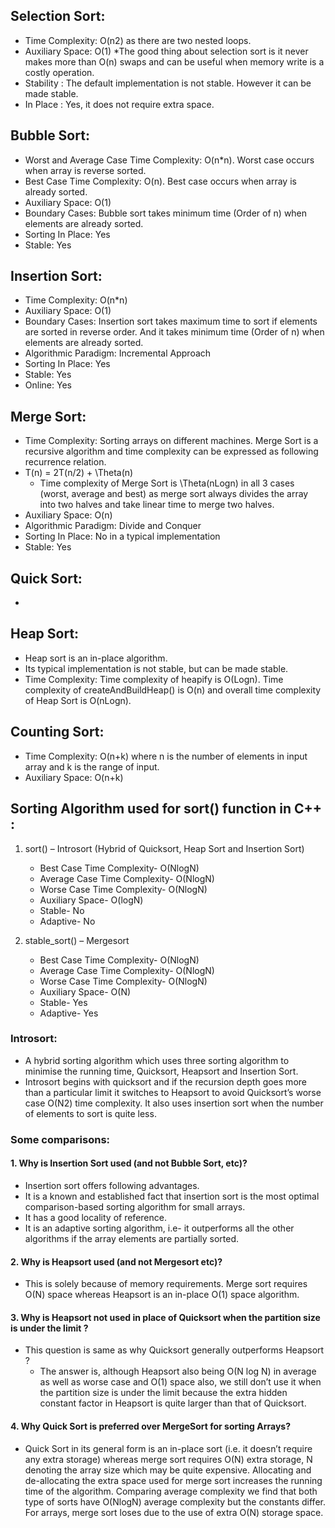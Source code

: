## Selection Sort:
 * Time Complexity: O(n2) as there are two nested loops.
 * Auxiliary Space: O(1)
     *The good thing about selection sort is it never makes more than O(n) swaps and can be useful when memory write is a costly operation.
 * Stability : The default implementation is not stable. However it can be made stable.
 * In Place : Yes, it does not require extra space.

## Bubble Sort:
 * Worst and Average Case Time Complexity: O(n*n). Worst case occurs when array is reverse sorted.
 * Best Case Time Complexity: O(n). Best case occurs when array is already sorted.
 * Auxiliary Space: O(1)
 * Boundary Cases: Bubble sort takes minimum time (Order of n) when elements are already sorted.
 * Sorting In Place: Yes
 * Stable: Yes

## Insertion Sort:
 * Time Complexity: O(n*n)
 * Auxiliary Space: O(1)
 * Boundary Cases: Insertion sort takes maximum time to sort if elements are sorted in reverse order. And it takes minimum time (Order of n) when elements are already sorted.
 * Algorithmic Paradigm: Incremental Approach
 * Sorting In Place: Yes
 * Stable: Yes
 * Online: Yes

## Merge Sort: 
 * Time Complexity: Sorting arrays on different machines. Merge Sort is a recursive algorithm and time complexity can be expressed as following recurrence relation.
 * T(n) = 2T(n/2) + \Theta(n)
     * Time complexity of Merge Sort is \Theta(nLogn) in all 3 cases (worst, average and best) as merge sort always divides the array into two halves and take linear time to merge two halves.
 * Auxiliary Space: O(n)
 * Algorithmic Paradigm: Divide and Conquer
 * Sorting In Place: No in a typical implementation
 * Stable: Yes

## Quick Sort:
 * 


## Heap Sort: 
 * Heap sort is an in-place algorithm.
 * Its typical implementation is not stable, but can be made stable.
 * Time Complexity: Time complexity of heapify is O(Logn). Time complexity of createAndBuildHeap() is O(n) and overall time complexity of Heap Sort is O(nLogn).


## Counting Sort:
 * Time Complexity: O(n+k) where n is the number of elements in input array and k is the range of input.
 * Auxiliary Space: O(n+k)


## Sorting Algorithm used for sort() function in C++ :
 1. sort() – Introsort (Hybrid of Quicksort, Heap Sort and Insertion Sort)
    * Best Case Time Complexity- O(NlogN)
    * Average Case Time Complexity- O(NlogN)
    * Worse Case Time Complexity- O(NlogN)
    * Auxiliary Space- O(logN)
    * Stable- No
    * Adaptive- No

 2. stable_sort() – Mergesort
    * Best Case Time Complexity- O(NlogN)
    * Average Case Time Complexity- O(NlogN)
    * Worse Case Time Complexity- O(NlogN)
    * Auxiliary Space- O(N)
    * Stable- Yes
    * Adaptive- Yes


### Introsort: 
 * A hybrid sorting algorithm which uses three sorting algorithm to minimise the running time, Quicksort, Heapsort and Insertion Sort.
 * Introsort begins with quicksort and if the recursion depth goes more than a particular limit it switches to Heapsort to avoid Quicksort’s worse case O(N2) time complexity. It also uses insertion sort when the number of elements to sort is quite less.



### Some comparisons:
 #### 1. Why is Insertion Sort used (and not Bubble Sort, etc)?
  * Insertion sort offers following advantages.
  * It is a known and established fact that insertion sort is the most optimal comparison-based sorting algorithm for small arrays.
  * It has a good locality of reference.
  * It is an adaptive sorting algorithm, i.e- it outperforms all the other algorithms if the array elements are partially sorted.

 #### 2. Why is Heapsort used (and not Mergesort etc)?
  * This is solely because of memory requirements. Merge sort requires O(N) space whereas Heapsort is an in-place O(1) space algorithm.

 #### 3. Why is Heapsort not used in place of Quicksort when the partition size is under the limit ?
  * This question is same as why Quicksort generally outperforms Heapsort ?
      * The answer is, although Heapsort also being O(N log N) in average as well as worse case and O(1) space also, we still don’t use it when the partition size is under the limit because the extra hidden constant factor in Heapsort is quite larger than that of Quicksort.

 #### 4. Why Quick Sort is preferred over MergeSort for sorting Arrays?
  * Quick Sort in its general form is an in-place sort (i.e. it doesn’t require any extra storage) whereas merge sort requires O(N) extra storage, N denoting the array size which may be quite expensive. Allocating and de-allocating the extra space used for merge sort increases the running time of the algorithm. Comparing average complexity we find that both type of sorts have O(NlogN) average complexity but the constants differ. For arrays, merge sort loses due to the use of extra O(N) storage space.
